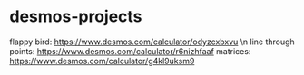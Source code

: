 # desmos-projects
flappy bird: https://www.desmos.com/calculator/odyzcxbxvu \n
line through points: https://www.desmos.com/calculator/r6nizhfaaf
matrices: https://www.desmos.com/calculator/g4kl9uksm9
